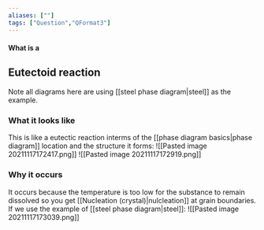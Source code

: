 ```yaml
---
aliases: [""]
tags: ["Question","QFormat3"]
---
```


#### What is a
## Eutectoid reaction
Note all diagrams here are using [[steel phase diagram|steel]] as the example.

### What it looks like
This is like a eutectic reaction interms of the [[phase diagram basics|phase diagram]] location and the structure it forms:
![[Pasted image 20211117172417.png]]
![[Pasted image 20211117172919.png]]

### Why it occurs
It occurs because the temperature is too low for the substance to remain dissolved so you get [[Nucleation (crystal)|nulcleation]] at grain boundaries. If we use the example of [[steel phase diagram|steel]]:
![[Pasted image 20211117173039.png]]